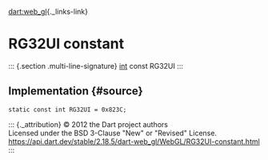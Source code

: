 [dart:web\_gl](../../dart-web_gl/dart-web_gl-library){._links-link}

RG32UI constant
===============

::: {.section .multi-line-signature}
[int](../../dart-core/int-class) const RG32UI
:::

Implementation {#source}
--------------

``` {.language-dart data-language="dart"}
static const int RG32UI = 0x823C;
```

::: {._attribution}
© 2012 the Dart project authors\
Licensed under the BSD 3-Clause \"New\" or \"Revised\" License.\
<https://api.dart.dev/stable/2.18.5/dart-web_gl/WebGL/RG32UI-constant.html>
:::
